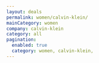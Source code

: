 ```yaml
---
layout: deals
permalink: women/calvin-klein/
mainCategory: women
company: calvin-klein
category: all
pagination:
  enabled: true
  category: women, calvin-klein,
---
```







      

  

